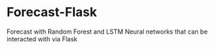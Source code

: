 # Forecast-Flask
Forecast with Random Forest and LSTM Neural networks that can be interacted with via Flask
